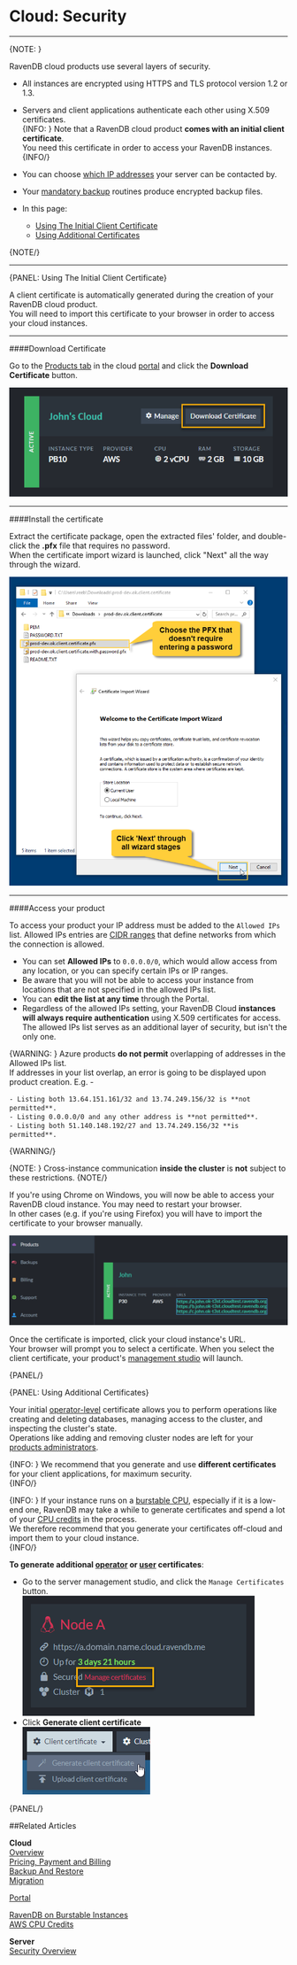 # Cloud: Security
---

{NOTE: }

RavenDB cloud products use several layers of security.  

* All instances are encrypted using HTTPS and TLS protocol version 1.2 or 1.3.  

* Servers and client applications authenticate each other using X.509 certificates.  
  {INFO: }
  Note that a RavenDB cloud product **comes with an initial client certificate**.  
  You need this certificate in order to access your RavenDB instances.  
  {INFO/}

* You can choose [which IP addresses](../cloud/portal/cloud-portal-products-tab#manage-product-the-security-tab) your server can be contacted by.  

* Your [mandatory backup](../cloud/cloud-backup-and-restore#the-mandatory-backup-routine) routines produce encrypted backup files.  

* In this page:  
    * [Using The Initial Client Certificate](cloud-security#using-the-initial-client-certificate)  
    * [Using Additional Certificates](cloud-security#using-additional-certificates)  

{NOTE/}

---

{PANEL: Using The Initial Client Certificate}

A client certificate is automatically generated during the creation of your RavenDB cloud product.  
You will need to import this certificate to your browser in order to access your cloud instances.  

---

####Download Certificate  

Go to the [Products tab](../cloud/portal/cloud-portal-products-tab) in the cloud [portal](../cloud/portal/cloud-portal) 
and click the **Download Certificate** button.  

!["Download Certificate"](images\security-001-download-certificate.png "Download Certificate")  

---

####Install the certificate  

Extract the certificate package, open the extracted files' folder, and double-click the **.pfx** file that requires no password.  
When the certificate import wizard is launched, click "Next" all the way through the wizard.  

!["Certificate Import Wizard"](images\security-002-wizard.png "Certificate Import Wizard")  

---

####Access your product  

To access your product your IP address must be added to the `Allowed IPs` list.
Allowed IPs entries are [CIDR ranges](https://en.wikipedia.org/wiki/Classless_Inter-Domain_Routing#CIDR_notation) 
that define networks from which the connection is allowed.

- You can set **Allowed IPs** to `0.0.0.0/0`, which would allow access from any location, or you can specify certain IPs
  or IP ranges.
- Be aware that you will not be able to access your instance from locations that are not specified in the allowed IPs
  list.
- You can **edit the list at any time** through the Portal.
- Regardless of the allowed IPs setting, your RavenDB Cloud **instances will always require authentication** using X.509
  certificates for access. The allowed IPs list serves as an additional layer of security, but isn't the only one.

{WARNING: }
Azure products **do not permit** overlapping of addresses in the Allowed IPs list.  
If addresses in your list overlap, an error is going to be displayed upon product creation. E.g. -

    - Listing both 13.64.151.161/32 and 13.74.249.156/32 is **not permitted**.
    - Listing 0.0.0.0/0 and any other address is **not permitted**.
    - Listing both 51.140.148.192/27 and 13.74.249.156/32 **is permitted**.  

{WARNING/}

{NOTE: }
Cross-instance communication **inside the cluster** is **not** subject to these restrictions.
{NOTE/}

If you're using Chrome on Windows, you will now be able to access your RavenDB cloud instance. You may need to restart your browser.  
In other cases (e.g. if you're using Firefox) you will have to import the certificate to your browser manually.  

!["Server URLs"](images\migration-001-urls.png "Server URLs")  
  
Once the certificate is imported, click your cloud instance's URL.  
Your browser will prompt you to select a certificate. When you select the client certificate, your product's 
[management studio](../studio/overview) will launch.  

{PANEL/}

{PANEL: Using Additional Certificates}

Your initial [operator-level](../server/security/authorization/security-clearance-and-permissions#operator) 
certificate allows you to perform operations like creating and deleting databases, managing access to the cluster, and inspecting the cluster's state.  
Operations like adding and removing cluster nodes are left for your [products administrators](../cloud/cloud-overview#ravendb-on-the-cloud-overview).  

{INFO: }
We recommend that you generate and use **different certificates** for your client applications, for maximum security.  
{INFO/}

{INFO: }
If your instance runs on a [burstable CPU](../cloud/cloud-overview#burstable-vs.-reserved-clusters), especially if it is a low-end one, 
RavenDB may take a while to generate certificates and spend a lot of your [CPU credits](../cloud/cloud-overview#budget-credits-and-throttling) in the 
process.  
We therefore recommend that you generate your certificates off-cloud and import them to your cloud instance.  
{INFO/}

**To generate additional [operator](../server/security/authorization/security-clearance-and-permissions#operator) 
  or [user](../server/security/authorization/security-clearance-and-permissions#user) certificates**:  
 
* Go to the server management studio, and click the `Manage Certificates` button.  
  !["Manage Certificates"](images\migration-002-manage-certificates.png "Manage Certificates")  
* Click **Generate client certificate**  
  !["Generate Client Certificate"](images\security-003-generate-client-certificate.png "Generate Client Certificate")  

{PANEL/}

##Related Articles

**Cloud**  
[Overview](../cloud/cloud-overview)  
[Pricing, Payment and Billing](../cloud/cloud-pricing-payment-billing)  
[Backup And Restore](../cloud/cloud-backup-and-restore)  
[Migration](../cloud/cloud-migration)  

  
[Portal](../cloud/portal/cloud-portal)  
  
[RavenDB on Burstable Instances](https://ayende.com/blog/187681-B/running-ravendb-on-burstable-cloud-instances)  
[AWS CPU Credits](https://docs.aws.amazon.com/AWSEC2/latest/UserGuide/burstable-credits-baseline-concepts.html)  

**Server**  
[Security Overview](../server/security/overview)  
